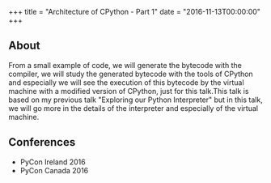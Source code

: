 +++
title = "Architecture of CPython - Part 1"
date = "2016-11-13T00:00:00"
+++

## About

From a small example of code, we will generate the bytecode with the compiler, we will study the generated bytecode with the tools of CPython and especially we will see the execution of this bytecode by the virtual machine with a modified version of CPython, just for this talk.This talk is based on my previous talk "Exploring our Python Interpreter" but in this talk, we will go more in the details of the interpreter and especially of the virtual machine.

<script async class="speakerdeck-embed" data-id="ea815082eb5c4b6eacf1a38c2317a3cc" data-ratio="1.29292929292929" src="//speakerdeck.com/assets/embed.js"></script>

## Conferences

* PyCon Ireland 2016
* PyCon Canada 2016
